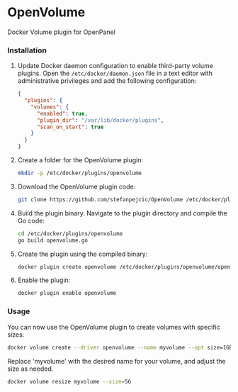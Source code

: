 # OpenVolume
Docker Volume plugin for OpenPanel


### Installation

1. Update Docker daemon configuration to enable third-party volume plugins. Open the `/etc/docker/daemon.json` file in a text editor with administrative privileges and add the following configuration:

    ```json
    {
      "plugins": {
        "volumes": {
          "enabled": true,
          "plugin_dir": "/var/lib/docker/plugins",
          "scan_on_start": true
        }
      }
    }
    ```

2. Create a folder for the OpenVolume plugin:

    ```bash
    mkdir -p /etc/docker/plugins/openvolume
    ```

3. Download the OpenVolume plugin code:

    ```bash
    git clone https://github.com/stefanpejcic/OpenVolume /etc/docker/plugins/openvolume
    ```

4. Build the plugin binary. Navigate to the plugin directory and compile the Go code:

    ```bash
    cd /etc/docker/plugins/openvolume
    go build openvolume.go
    ```

5. Create the plugin using the compiled binary:

    ```bash
    docker plugin create openvolume /etc/docker/plugins/openvolume/openvolume
    ```

6. Enable the plugin:

    ```bash
    docker plugin enable openvolume
    ```

### Usage

You can now use the OpenVolume plugin to create volumes with specific sizes:


```bash
docker volume create --driver openvolume --name myvolume --opt size=1GB
```

Replace 'myvolume' with the desired name for your volume, and adjust the size as needed.


```bash
docker volume resize myvolume --size=5G
```


